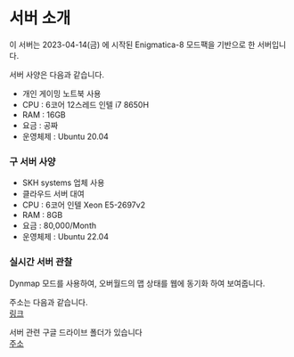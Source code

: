 # 서버 소개

이 서버는 2023-04-14(금) 에 시작된 
Enigmatica-8 모드팩을 기반으로 한 서버입니다.

서버 사양은 다음과 같습니다.

- 개인 게이밍 노트북 사용
- CPU : 6코어 12스레드 인텔 i7 8650H
- RAM : 16GB
- 요금 : 공짜
- 운영체제 : Ubuntu 20.04

### 구 서버 사양
- SKH systems 업체 사용
- 클라우드 서버 대여
- CPU : 6코어 인텔 Xeon E5-2697v2
- RAM : 8GB
- 요금 : 80,000/Month
- 운영체제 : Ubuntu 22.04

### 실시간 서버 관찰

Dynmap 모드를 사용하여, 오버월드의 맵 상태를 웹에 동기화 하여 보여줍니다.

주소는 다음과 같습니다.  
[링크](http://14.47.253.169:8123)


서버 관련 구글 드라이브 폴더가 있습니다  
[주소](https://drive.google.com/drive/folders/1-_dD33YMMIZKC2793sm9-OWfFG5rsxvg?usp=share_link)

